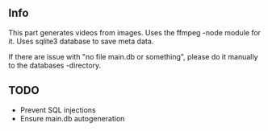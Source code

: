 ## Info
This part generates videos from images. Uses the ffmpeg -node module for it. Uses sqlite3 database to save meta data.

If there are issue with "no file main.db or something", please do it manually to the databases -directory.

## TODO
* Prevent SQL injections
* Ensure main.db autogeneration
